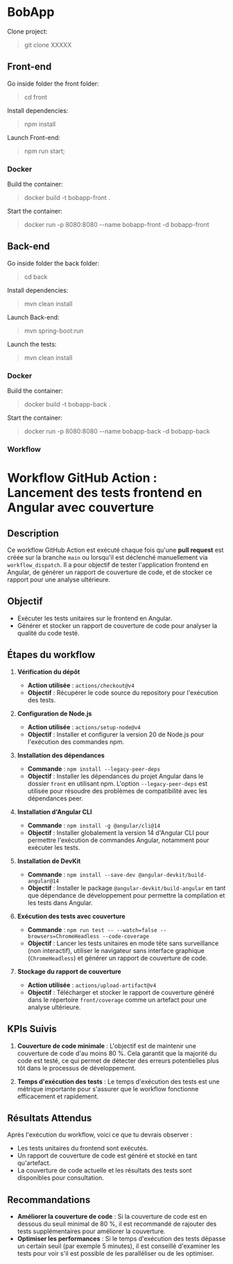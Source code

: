 # BobApp

Clone project:

> git clone XXXXX

## Front-end 

Go inside folder the front folder:

> cd front

Install dependencies:

> npm install

Launch Front-end:

> npm run start;

### Docker

Build the container:

> docker build -t bobapp-front .  

Start the container:

> docker run -p 8080:8080 --name bobapp-front -d bobapp-front

## Back-end

Go inside folder the back folder:

> cd back

Install dependencies:

> mvn clean install

Launch Back-end:

>  mvn spring-boot:run

Launch the tests:

> mvn clean install

### Docker

Build the container:

> docker build -t bobapp-back .  

Start the container:

> docker run -p 8080:8080 --name bobapp-back -d bobapp-back


### Workflow
# Workflow GitHub Action : Lancement des tests frontend en Angular avec couverture

## Description
Ce workflow GitHub Action est exécuté chaque fois qu'une **pull request** est créée sur la branche `main` ou lorsqu'il est déclenché manuellement via `workflow_dispatch`. Il a pour objectif de tester l'application frontend en Angular, de générer un rapport de couverture de code, et de stocker ce rapport pour une analyse ultérieure.

## Objectif
- Exécuter les tests unitaires sur le frontend en Angular.
- Générer et stocker un rapport de couverture de code pour analyser la qualité du code testé.

## Étapes du workflow

1. **Vérification du dépôt**
   - **Action utilisée** : `actions/checkout@v4`
   - **Objectif** : Récupérer le code source du repository pour l'exécution des tests.

2. **Configuration de Node.js**
   - **Action utilisée** : `actions/setup-node@v4`
   - **Objectif** : Installer et configurer la version 20 de Node.js pour l'exécution des commandes npm.

3. **Installation des dépendances**
   - **Commande** : `npm install --legacy-peer-deps`
   - **Objectif** : Installer les dépendances du projet Angular dans le dossier `front` en utilisant npm. L'option `--legacy-peer-deps` est utilisée pour résoudre des problèmes de compatibilité avec les dépendances peer.

4. **Installation d'Angular CLI**
   - **Commande** : `npm install -g @angular/cli@14`
   - **Objectif** : Installer globalement la version 14 d'Angular CLI pour permettre l'exécution de commandes Angular, notamment pour exécuter les tests.

5. **Installation de DevKit**
   - **Commande** : `npm install --save-dev @angular-devkit/build-angular@14`
   - **Objectif** : Installer le package `@angular-devkit/build-angular` en tant que dépendance de développement pour permettre la compilation et les tests dans Angular.

6. **Exécution des tests avec couverture**
   - **Commande** : `npm run test -- --watch=false --browsers=ChromeHeadless --code-coverage`
   - **Objectif** : Lancer les tests unitaires en mode tête sans surveillance (non interactif), utiliser le navigateur sans interface graphique (`ChromeHeadless`) et générer un rapport de couverture de code.

7. **Stockage du rapport de couverture**
   - **Action utilisée** : `actions/upload-artifact@v4`
   - **Objectif** : Télécharger et stocker le rapport de couverture généré dans le répertoire `front/coverage` comme un artefact pour une analyse ultérieure.

## KPIs Suivis

1. **Couverture de code minimale** : L'objectif est de maintenir une couverture de code d'au moins 80 %. Cela garantit que la majorité du code est testé, ce qui permet de détecter des erreurs potentielles plus tôt dans le processus de développement.

2. **Temps d'exécution des tests** : Le temps d'exécution des tests est une métrique importante pour s'assurer que le workflow fonctionne efficacement et rapidement.

## Résultats Attendus
Après l'exécution du workflow, voici ce que tu devrais observer :
- Les tests unitaires du frontend sont exécutés.
- Un rapport de couverture de code est généré et stocké en tant qu'artefact.
- La couverture de code actuelle et les résultats des tests sont disponibles pour consultation.

## Recommandations
- **Améliorer la couverture de code** : Si la couverture de code est en dessous du seuil minimal de 80 %, il est recommandé de rajouter des tests supplémentaires pour améliorer la couverture.
- **Optimiser les performances** : Si le temps d'exécution des tests dépasse un certain seuil (par exemple 5 minutes), il est conseillé d'examiner les tests pour voir s'il est possible de les paralléliser ou de les optimiser.





